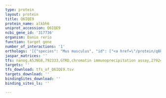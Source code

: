 ```yaml
---
type: protein
layout: protein
title: Q6IQE9
protein_name: alkbh6
uniprot_accession: Q6IQE9
ncbi_gene_id: '317736'
organism: Danio rerio
function: target gene
number_of_interactions: '1'
orthologs: '[{"species": "Mus musculus", "id": ["<a href=\"/protein/q8k2u2\">Q8K2U2</a>"]}, {"species": "Rattus norvegicus", "id": ["G3V9E2"]}, {"species": "Drosophila melanogaster", "id": ["<a href=\"/protein/q9vku5\">Q9VKU5</a>"]}, {"species": "Caenorhabditis elegans", "id": ["<a href=\"/protein/q17527\">Q17527</a>"]}]'
jaspar_matrices: ''
tfs: nanog,A5JNG8,792333,GTRD,chromatin immunoprecipitation assay,27924024%5Buid%5D,No
targets: ''
tfs_download: tfs_of_Q6IQE9.tsv
targets_download: ''
bindingSites_download: ''
binding_sites_ls: ''

---
```

